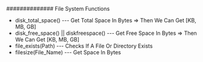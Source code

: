 ############## File System Functions
  - disk_total_space()
  --- Get Total Space In Bytes => Then We Can Get [KB, MB, GB]
  - disk_free_space() || diskfreespace()
  --- Get Free Space In Bytes => Then We Can Get [KB, MB, GB]
  - file_exists(Path)
  --- Checks If A File Or Directory Exists
  - filesize(File_Name)
  --- Get Space In Bytes
